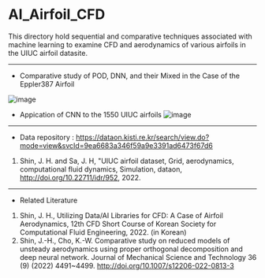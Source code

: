 # AI_Airfoil_CFD
This directory hold sequential and comparative techniques associated with machine learning to examine CFD and aerodynamics of various airfoils in the UIUC airfoil datasite.

-------------------------------------------------------------------------------

- Comparative study of POD, DNN, and their Mixed in the Case of the Eppler387 Airfoil 

![image](https://user-images.githubusercontent.com/16720947/179479502-5a29d10b-15ac-422d-800d-afe34d083ac1.png)

- Appication of CNN to the 1550 UIUC airfoils 
![image](https://user-images.githubusercontent.com/16720947/179875485-2062a4ad-1a8b-4abf-8ff4-ff8c57b3200e.png)

-------------------------------------------------------------------------------

- Data repository : https://dataon.kisti.re.kr/search/view.do?mode=view&svcId=9ea6683a346f59a9e3391ad6473f67d6 
1. Shin, J. H. and Sa, J. H, "UIUC airfoil dataset, Grid, aerodynamics, computational fluid dynamics, Simulation, dataon, http://doi.org/10.22711/idr/952, 2022.
  
-------------------------------------------------------------------------------

- Related Literature
1. Shin, J. H., Utilizing Data/AI Libraries for CFD: A Case of Airfoil Aerodynamics, 12th CFD Short Course of Korean Society for Computational Fluid Engineering, 2022. (in Korean) 
2. Shin, J.-H., Cho, K.-W. Comparative study on reduced models of unsteady aerodynamics using proper orthogonal decomposition and deep neural network. Journal of Mechanical Science and Technology 36 (9) (2022) 4491~4499. http://doi.org/10.1007/s12206-022-0813-3
